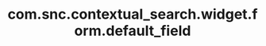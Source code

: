 ---
weight: 184
layout: page
title: com.snc.contextual_search.widget.form.default_field
description: ""
value: "short_description"
---
